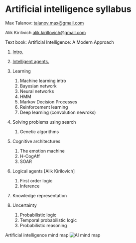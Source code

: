 # Artificial intelligence syllabus

Max Talanov: talanov.max@gmail.com

Alik Kirilivich alik.kirillovich@gmail.com

Text book: Artificial Intelligence: A Modern Approach 

1. [Intro.](intro.md)
1. [Intelligent agents.](agents.md)

1. Learning
   1. Machine learning intro
   1. Bayesian network
   1. Neural networks
   1. HMM
   1. Markov Decision Processes
   1. Reinforcement learning
   1. Deep learning (convolution newroks)
   
1. Solving problems using search
   1. Genetic algorithms

1. Cognitive architectures
   1. The emotion machine
   1. H-CogAff
   1. SOAR

1. Logical agents [Alik Kirilovich]
   1. First order logic
   1. Inference 

1. Knowledge representation

1. Uncertainty 
   1. Probabilistic logic
   1. Temporal probabilistic logic
   1. Probabilistic reasoning 
   

Artificial intelligence mind map
![AI mind map](https://upload.wikimedia.org/wikipedia/commons/thumb/d/de/Complex_systems_organizational_map.jpg/1024px-Complex_systems_organizational_map.jpg)
